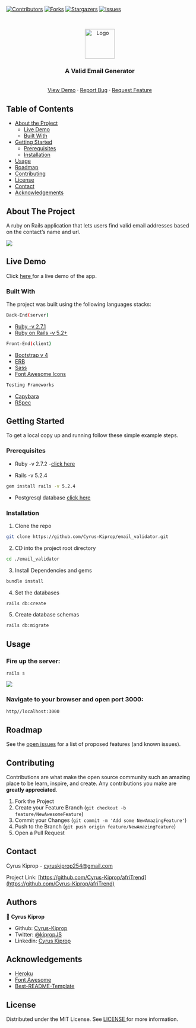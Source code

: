 [![Contributors][contributors-shield]][contributors-url]
[![Forks][forks-shield]][forks-url]
[![Stargazers][stars-shield]][stars-url]
[![Issues][issues-shield]][issues-url]

<!-- PROJECT LOGO -->
<br />
<p align="center">
    <img src="images/microverse-logo.jpg" alt="Logo" width="80" height="80">

  <h3 align="center">A Valid Email Generator</h3>

  <p align="center">
    <br />
    <a href="https://afritrend.herokuapp.com/users/sign_in">View Demo</a>
    ·
    <a href="https://github.com/Cyrus-Kiprop/afriTrend/issues">Report Bug</a>
    ·
    <a href="https://github.com/Cyrus-Kiprop/afriTrend/issues">Request Feature</a>
  </p>
</p>

<!-- TABLE OF CONTENTS -->

## Table of Contents

- [About the Project](#about-the-project)
  - [Live Demo](#live-demo)
  - [Built With](#built-with)
- [Getting Started](#getting-started)
  - [Prerequisites](#prerequisites)
  - [Installation](#installation)
- [Usage](#usage)
- [Roadmap](#roadmap)
- [Contributing](#contributing)
- [License](#license)
- [Contact](#contact)
- [Acknowledgements](#acknowledgements)

<!-- ABOUT THE PROJECT -->

## About The Project

A ruby on Rails application that lets users find valid email addresses based on the contact’s name and url.

![](./images/entire-app.gif)

## Live Demo

Click [ here ](https://em.herokuapp.com/users/sign_in) for a live demo of the app.

### Built With

The project was built using the following languages stacks:

```sh
Back-End(server)
```

- [Ruby -v 2.7.1](https://ruby-doc.org/)
- [Ruby on Rails -v 5.2+](https://rubyonrails.org/)

```sh
Front-End(client)
```

- [Bootstrap v 4](https://getbootstrap.com)
- [ERB](https://guides.rubyonrails.org/layouts_and_rendering.html)
- [Sass](https://sass-lang.com/)
- [Font Awesome Icons](https://fontawesome.com/icons?d=gallery)

```sh
Testing Frameworks
```

- [Capybara](https://github.com/teamcapybara/capybara)
- [RSpec](https://rspec.info/)

<!-- GETTING STARTED -->

## Getting Started

To get a local copy up and running follow these simple example steps.

### Prerequisites

- Ruby -v 2.7.2 -[click here](https://www.ruby-lang.org/en/)

- Rails -v 5.2.4

```sh
gem install rails -v 5.2.4
```

- Postgresql database [click here](https://www.digitalocean.com/community/tutorials/how-to-install-ruby-on-rails-with-rbenv-on-ubuntu-18-04)

### Installation

1. Clone the repo

```sh
git clone https://github.com/Cyrus-Kiprop/email_validator.git
```

2. CD into the project root directory

```sh
cd ./email_validator
```

3. Install Dependencies and gems

```sh
bundle install
```

4. Set the databases

```sh
rails db:create
```

5. Create database schemas

```sh
rails db:migrate
```

<!-- USAGE EXAMPLES -->

## Usage

### Fire up the server:

```JS
rails s
```

![](./images/starting-server.gif)

### Navigate to your browser and open port 3000:

```JS
http//localhost:3000
```

## Roadmap

See the [open issues](https://github.com/Cyrus-Kiprop/email_validator/issues) for a list of proposed features (and known issues).

<!-- CONTRIBUTING -->

## Contributing

Contributions are what make the open source community such an amazing place to be learn, inspire, and create. Any contributions you make are **greatly appreciated**.

1. Fork the Project
2. Create your Feature Branch (`git checkout -b feature/NewAwesomeFeature`)
3. Commit your Changes (`git commit -m 'Add some NewAmazingFeature'`)
4. Push to the Branch (`git push origin feature/NewAmazingFeature`)
5. Open a Pull Request

<!-- CONTACT -->

## Contact

Cyrus Kiprop - cyruskiprop254@gmail.com

Project Link: [https://github.com/Cyrus-Kiprop/afriTrend](https://github.com/Cyrus-Kiprop/afriTrend)

## Authors

👤 **Cyrus Kiprop**

- Github: [Cyrus-Kiprop](https://github.com/Cyrus-Kiprop)
- Twitter: [@kipropJS](https://twitter.com/kipropJS)
- Linkedin: [Cyrus Kiprop](https://www.linkedin.com/in/cyrus-kiprop-ba7320120/)

## Acknowledgements

- [Heroku](https://afritrend.herokuapp.com)
- [Font Awesome](https://fontawesome.com)
- [Best-README-Template](https://github.com/othneildrew/Best-README-Template)

<!-- LICENSE -->

## License

Distributed under the MIT License. See [ LICENSE ](https://github.com/Cyrus-Kiprop/afriTrend/blob/master/LICENSE) for more information.

<!-- MARKDOWN LINKS & IMAGES -->

[contributors-shield]: https://img.shields.io/github/contributors/Cyrus-Kiprop/email_validator.svg?style=flat-square
[contributors-url]: https://github.com/Cyrus-Kiprop/email_validator/graphs/contributors
[forks-shield]: https://img.shields.io/github/forks/Cyrus-Kiprop/email_validator.svg?style=flat-square
[forks-url]: https://github.com/Cyrus-Kiprop/email_validator/network/members
[stars-shield]: https://img.shields.io/github/stars/Cyrus-Kiprop/email_validator.svg?style=flat-square
[stars-url]: https://github.com/Cyrus-Kiprop/email_validator/stargazers
[issues-shield]: https://img.shields.io/github/issues/Cyrus-Kiprop/email_validator.svg?style=flat-square
[issues-url]: https://github.com/Cyrus-Kiprop/email_validator/issues
[product-screenshot]: /app/assets/images/screenshot.png
